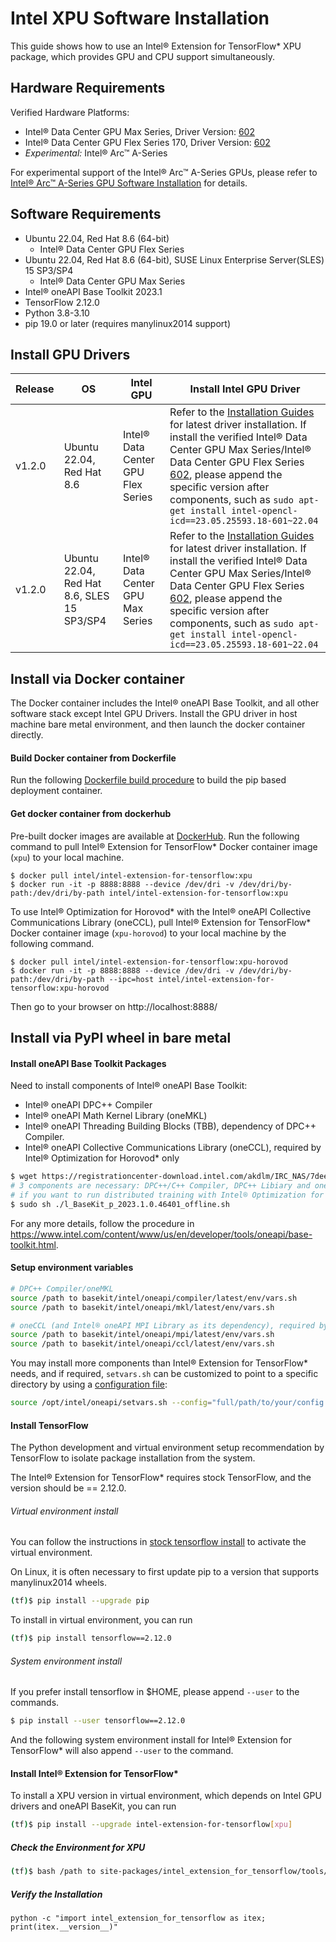# Intel XPU Software Installation

This guide shows how to use an Intel® Extension for TensorFlow* XPU package, which provides GPU and CPU support simultaneously.

## Hardware Requirements

Verified Hardware Platforms:
 - Intel® Data Center GPU Max Series, Driver Version: [602](https://dgpu-docs.intel.com/releases/stable_602_20230323.html)
 - Intel® Data Center GPU Flex Series 170, Driver Version: [602](https://dgpu-docs.intel.com/releases/stable_602_20230323.html)
 - *Experimental:* Intel® Arc™ A-Series

For experimental support of the Intel® Arc™ A-Series GPUs, please refer to [Intel® Arc™ A-Series GPU Software Installation](experimental/install_for_arc_gpu.md) for details.

## Software Requirements
- Ubuntu 22.04, Red Hat 8.6 (64-bit)
  - Intel® Data Center GPU Flex Series
- Ubuntu 22.04, Red Hat 8.6 (64-bit), SUSE Linux Enterprise Server(SLES) 15 SP3/SP4
  - Intel® Data Center GPU Max Series
- Intel® oneAPI Base Toolkit 2023.1
- TensorFlow 2.12.0
- Python 3.8-3.10
- pip 19.0 or later (requires manylinux2014 support)


## Install GPU Drivers

|Release|OS|Intel GPU|Install Intel GPU Driver|
|-|-|-|-|
|v1.2.0|Ubuntu 22.04, Red Hat 8.6|Intel® Data Center GPU Flex Series|  Refer to the [Installation Guides](https://dgpu-docs.intel.com/installation-guides/index.html#intel-data-center-gpu-flex-series) for latest driver installation. If install the verified Intel® Data Center GPU Max Series/Intel® Data Center GPU Flex Series [602](https://dgpu-docs.intel.com/releases/stable_602_20230323.html), please append the specific version after components, such as `sudo apt-get install intel-opencl-icd==23.05.25593.18-601~22.04`|
|v1.2.0|Ubuntu 22.04, Red Hat 8.6, SLES 15 SP3/SP4|Intel® Data Center GPU Max Series|  Refer to the [Installation Guides](https://dgpu-docs.intel.com/installation-guides/index.html#intel-data-center-gpu-max-series) for latest driver installation. If install the verified Intel® Data Center GPU Max Series/Intel® Data Center GPU Flex Series [602](https://dgpu-docs.intel.com/releases/stable_602_20230323.html), please append the specific version after components, such as `sudo apt-get install intel-opencl-icd==23.05.25593.18-601~22.04`|

## Install via Docker container

The Docker container includes the Intel® oneAPI Base Toolkit, and all other software stack except Intel GPU Drivers. Install the GPU driver in host machine bare metal environment, and then launch the docker container directly.

#### Build Docker container from Dockerfile

Run the following [Dockerfile build procedure](./../../docker/README.md) to build the pip based deployment container.

#### Get docker container from dockerhub

Pre-built docker images are available at [DockerHub](https://hub.docker.com/r/intel/intel-extension-for-tensorflow/tags).
Run the following command to pull Intel® Extension for TensorFlow* Docker container image (`xpu`) to your local machine.

```
$ docker pull intel/intel-extension-for-tensorflow:xpu
$ docker run -it -p 8888:8888 --device /dev/dri -v /dev/dri/by-path:/dev/dri/by-path intel/intel-extension-for-tensorflow:xpu
```

To use Intel® Optimization for Horovod* with the Intel® oneAPI Collective Communications Library (oneCCL), pull Intel® Extension for TensorFlow* Docker container image (`xpu-horovod`) to your local machine by the following command.

```
$ docker pull intel/intel-extension-for-tensorflow:xpu-horovod
$ docker run -it -p 8888:8888 --device /dev/dri -v /dev/dri/by-path:/dev/dri/by-path --ipc=host intel/intel-extension-for-tensorflow:xpu-horovod
```

Then go to your browser on http://localhost:8888/

## Install via PyPI wheel in bare metal

#### Install oneAPI Base Toolkit Packages

Need to install components of Intel® oneAPI Base Toolkit:
- Intel® oneAPI DPC++ Compiler
- Intel® oneAPI Math Kernel Library (oneMKL)
- Intel® oneAPI Threading Building Blocks (TBB), dependency of DPC++ Compiler.
- Intel® oneAPI Collective Communications Library (oneCCL), required by Intel® Optimization for Horovod* only


```bash
$ wget https://registrationcenter-download.intel.com/akdlm/IRC_NAS/7deeaac4-f605-4bcf-a81b-ea7531577c61/l_BaseKit_p_2023.1.0.46401_offline.sh
# 3 components are necessary: DPC++/C++ Compiler, DPC++ Libiary and oneMKL
# if you want to run distributed training with Intel® Optimization for Horovod*, oneCCL is needed too(Intel® oneAPI MPI Library will be installed automatically as its dependency)
$ sudo sh ./l_BaseKit_p_2023.1.0.46401_offline.sh
```

For any more details, follow the procedure in https://www.intel.com/content/www/us/en/developer/tools/oneapi/base-toolkit.html.

#### Setup environment variables
```bash
# DPC++ Compiler/oneMKL
source /path to basekit/intel/oneapi/compiler/latest/env/vars.sh
source /path to basekit/intel/oneapi/mkl/latest/env/vars.sh

# oneCCL (and Intel® oneAPI MPI Library as its dependency), required by Intel® Optimization for Horovod* only
source /path to basekit/intel/oneapi/mpi/latest/env/vars.sh
source /path to basekit/intel/oneapi/ccl/latest/env/vars.sh
```

You may install more components than Intel® Extension for TensorFlow* needs, and if required, `setvars.sh` can be customized to point to a specific directory by using a [configuration file](https://www.intel.com/content/www/us/en/develop/documentation/oneapi-programming-guide/top/oneapi-development-environment-setup/use-the-setvars-script-with-linux-or-macos/use-a-config-file-for-setvars-sh-on-linux-or-macos.html):

```bash
source /opt/intel/oneapi/setvars.sh --config="full/path/to/your/config.txt"
```

#### Install TensorFlow

The Python development and virtual environment setup recommendation by TensorFlow to isolate package installation from the system.

The Intel® Extension for TensorFlow* requires stock TensorFlow, and the version should be == 2.12.0.


###### Virtual environment install

You can follow the instructions in [stock tensorflow install](https://www.tensorflow.org/install/pip#step-by-step_instructions) to activate the virtual environment.

On Linux, it is often necessary to first update pip to a version that supports manylinux2014 wheels.
```bash
(tf)$ pip install --upgrade pip
```

To install in virtual environment, you can run
```bash
(tf)$ pip install tensorflow==2.12.0
```

###### System environment install
If you prefer install tensorflow in $HOME, please append `--user` to the commands.
```bash
$ pip install --user tensorflow==2.12.0
```
And the following system environment install for Intel® Extension for TensorFlow* will also append `--user` to the command.

#### Install Intel® Extension for TensorFlow*

To install a XPU version in virtual environment, which depends on Intel GPU drivers and oneAPI BaseKit, you can run

```bash
(tf)$ pip install --upgrade intel-extension-for-tensorflow[xpu]
```

##### Check the Environment for XPU
```bash
(tf)$ bash /path to site-packages/intel_extension_for_tensorflow/tools/env_check.sh
```

##### Verify the Installation
```
python -c "import intel_extension_for_tensorflow as itex; print(itex.__version__)"
```
